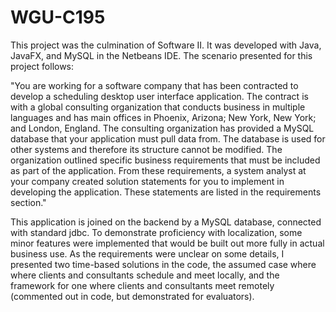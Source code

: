 # WGU-C195

This project was the culmination of Software II. It was developed with Java, JavaFX, and MySQL in the Netbeans IDE.
The scenario presented for this project follows:

"You are working for a software company that has been contracted to develop a scheduling desktop user interface application. The contract is with a global consulting organization that conducts business in multiple languages and has main offices in Phoenix, Arizona; New York, New York; and London, England. The consulting organization has provided a MySQL database that your application must pull data from. The database is used for other systems and therefore its structure cannot be modified.
The organization outlined specific business requirements that must be included as part of the application. From these requirements, a system analyst at your company created solution statements for you to implement in developing the application. These statements are listed in the requirements section."

This application is joined on the backend by a MySQL database, connected with standard jdbc. To demonstrate proficiency with localization, some minor features were implemented that would be built out more fully in actual business use. As the requirements were unclear on some details, I presented two time-based solutions in the code, the assumed case where where clients and consultants schedule and meet locally, and the framework for one where clients and consultants meet remotely (commented out in code, but demonstrated for evaluators).
